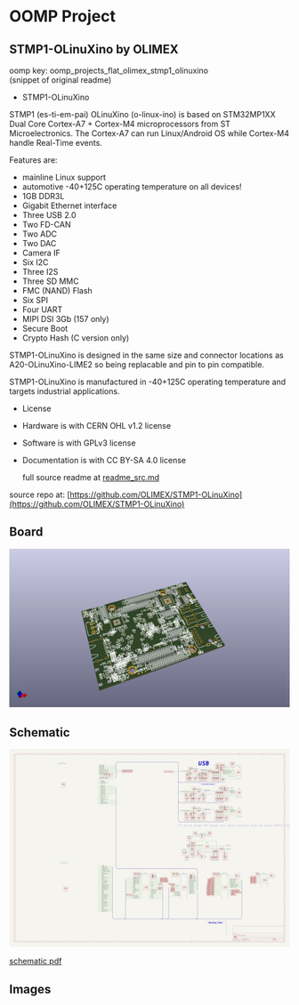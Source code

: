# OOMP Project  
## STMP1-OLinuXino  by OLIMEX  
  
oomp key: oomp_projects_flat_olimex_stmp1_olinuxino  
(snippet of original readme)  
  
- STMP1-OLinuXino  
  
STMP1 (es-ti-em-pai) OLinuXino (o-linux-ino) is based on STM32MP1XX Dual Core Cortex-A7 + Cortex-M4 microprocessors from ST Microelectronics. The Cortex-A7 can run Linux/Android OS while Cortex-M4 handle Real-Time events.  
  
Features are:  
  
- mainline Linux support  
- automotive -40+125C operating temperature on all devices!  
- 1GB DDR3L  
- Gigabit Ethernet interface  
- Three USB 2.0  
- Two FD-CAN  
- Two ADC  
- Two DAC  
- Camera IF  
- Six I2C  
- Three I2S  
- Three SD MMC  
- FMC (NAND) Flash  
- Six SPI  
- Four UART  
- MIPI DSI 3Gb (157 only)  
- Secure Boot  
- Crypto Hash (C version only)  
  
STMP1-OLinuXino is designed in the same size and connector locations as A20-OLinuXino-LIME2 so being replacable and pin to pin compatible.   
  
STMP1-OLinuXino is manufactured in -40+125C operating temperature and targets industrial applications.  
  
- License  
- Hardware is with CERN OHL v1.2 license  
- Software is with GPLv3 license  
- Documentation is with CC BY-SA 4.0 license  
  
  full source readme at [readme_src.md](readme_src.md)  
  
source repo at: [https://github.com/OLIMEX/STMP1-OLinuXino](https://github.com/OLIMEX/STMP1-OLinuXino)  
## Board  
  
[![working_3d.png](working_3d_600.png)](working_3d.png)  
## Schematic  
  
[![working_schematic.png](working_schematic_600.png)](working_schematic.png)  
  
[schematic pdf](working_schematic.pdf)  
## Images  
